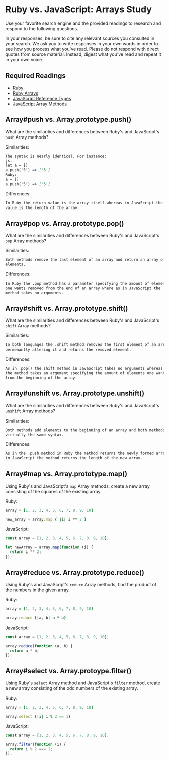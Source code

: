 # Ruby vs. JavaScript: Arrays Study

Use your favorite search engine and the provided readings to research and
respond to the following questions.

In your responses, be sure to cite any relevant sources you consulted in your
search. We ask you to write responses in your own words in order to see how you
process what you've read. Please do not respond with direct quotes from source
material. Instead, digest what you've read and repeat it in your own voice.

## Required Readings

-   [Ruby](https://github.com/ga-wdi-boston/ruby)
-   [Ruby Arrays](https://github.com/ga-wdi-boston/ruby-arrays)
-   [JavaScript Reference Types](https://github.com/ga-wdi-boston/js-reference-types)
-   [JavaScript Array Methods](https://github.com/ga-wdi-boston/js-array-methods)

## Array#push vs. Array.prototype.push()

What are the similarities and differences between Ruby's and JavaScript's `push`
Array methods?

Similarities:

```md
The syntax is nearly identical. For instance:
js:
let a = []
a.push('5') => ['5']
Ruby:
a = []
a.push('5') => ['5']
```

Differences:

```md
In Ruby the return value is the array itself whereas in JavaScript the return
value is the length of the array.
```

## Array#pop vs. Array.prototype.pop()

What are the similarities and differences between Ruby's and JavaScript's `pop`
Array methods?

Similarities:

```md
Both methods remove the last element of an array and return an array of the removed
elements.
```

Differences:

```md
In Ruby the .pop method has a parameter specifying the amount of elements
one wants removed from the end of an array where as in JavaScript the .pop()
method takes no arguments.
```

## Array#shift vs. Array.prototype.shift()

What are the similarities and differences between Ruby's and JavaScript's
`shift` Array methods?

Similarities:

```md
In both languages the .shift method removes the first element of an array
permenantly altering it and returns the removed element.
```

Differences:

```md
As in .pop() the shift method in JavaScript takes no arguments whereas in Ruby
the method takes an argument specifying the amount of elements one wants removed
from the beginning of the array.
```

## Array#unshift vs. Array.prototype.unshift()

What are the similarities and differences between Ruby's and JavaScript's
`unshift` Array methods?

Similarities:

```md
Both methods add elements to the beginning of an array and both methods have
virtually the same syntax.
```

Differences:

```md
As in the .push method in Ruby the method returns the newly formed array whereas
in JavaScript the method returns the length of the new array.
```

## Array#map vs. Array.prototype.map()

Using Ruby's and JavaScript's `map` Array methods, create a new array consisting
of the squares of the existing array.

Ruby:

```ruby
array = [1, 2, 3, 4, 5, 6, 7, 8, 9, 10]

new_array = array.map { |i| i ** 2 }
```

JavaScript:

```javascript
const array = [1, 2, 3, 4, 5, 6, 7, 8, 9, 10];

let newArray = array.map(function (i) {
  return i ** 2;
});
```

## Array#reduce vs. Array.prototype.reduce()

Using Ruby's and JavaScript's `reduce` Array methods, find the product of the
numbers in the given array.

Ruby:

```ruby
array = [1, 2, 3, 4, 5, 6, 7, 8, 9, 10]

array.reduce {|a, b| a * b}
```

JavaScript:

```javascript
const array = [1, 2, 3, 4, 5, 6, 7, 8, 9, 10];

array.reduce(function (a, b) {
  return a * b;
});
```

## Array#select vs. Array.protoype.filter()

Using Ruby's `select` Array method and JavaScript's `filter` method, create a
new array consisting of the odd numbers of the existing array.

Ruby:

```ruby
array = [1, 2, 3, 4, 5, 6, 7, 8, 9, 10]

array.select {|i| i % 2 == 1}
```

JavaScript:

```javascript
const array = [1, 2, 3, 4, 5, 6, 7, 8, 9, 10];

array.filter(function (i) {
  return i % 2 === 1;
});
```
